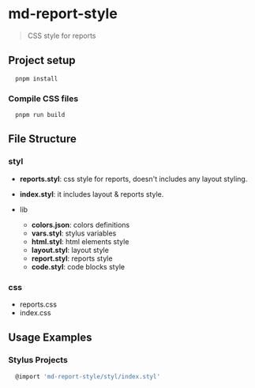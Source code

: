 # md-report-style

> CSS style for reports

## Project setup

```shell
  pnpm install
```

### Compile CSS files

```shell
  pnpm run build
```

## File Structure

### styl

- **reports.styl**: css style for reports, doesn't includes any layout styling.
- **index.styl**: it includes layout & reports style.

- lib
  - **colors.json**: colors definitions
  - **vars.styl**: stylus variables
  - **html.styl**: html elements style
  - **layout.styl**: layout style
  - **report.styl**: reports style
  - **code.styl**: code blocks style

### css

- reports.css
- index.css

## Usage Examples

### Stylus Projects

```javascript
  @import 'md-report-style/styl/index.styl'
```
